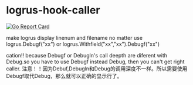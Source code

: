 # logrus-hook-caller
[![Go Report Card](https://goreportcard.com/badge/github.com/zhl11b/logrus-hook-caller)](https://goreportcard.com/report/github.com/zhl11b/logrus-hook-caller)

make logrus display linenum and filename no matter use logrus.Debugf("xx") or logrus.Withfield("xx","xx").Debugf("xx")

cation!! because Debugf or Debugln's call deepth are diferent with Debug.so you have to use Debugf instead Debug, then you can't get right caller.
注意！！因为Debuf,Debugln和Debug的调用深度不一样。所以需要使用Debugf取代Debug，那么就可以正确的显示行了。